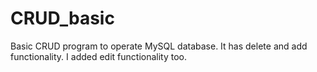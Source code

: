 # CRUD_basic
Basic CRUD program to operate MySQL database.
It has delete and add functionality.
I added edit functionality too.

